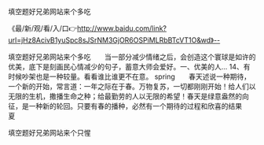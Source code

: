 填空题好兄弟网站来个多吃

《最/新/观/看/入/口👉http://www.baidu.com/link?url=jHz8AcivB1yuSpc8sJSrNM3GjOR6OSPiMLRbBTcVT1O&wd》--

填空题好兄弟网站来个多吃　　当一部分减少情绪之后，会创造这个寰球是如许的优美，底下是刻画民心情减少的句子，蓄意大师会爱好。一、优美的人...
	14、有时候吵架也是一种较量。看看谁比谁更不在意。
spring　　春天述说一种期待，一个新的开始，常言道：一年之际在于春。万物复苏，一切都刚刚开始！给人们以无限的生机，撒播生命之种；给最勤劳的人以无限的希望！春天是绿意盎然的向征，是一种新的轮回。只要有春的播种，必然有一个期待的过程和欣喜的结果　　　　　　　　　夏





填空题好兄弟网站来个只惺
